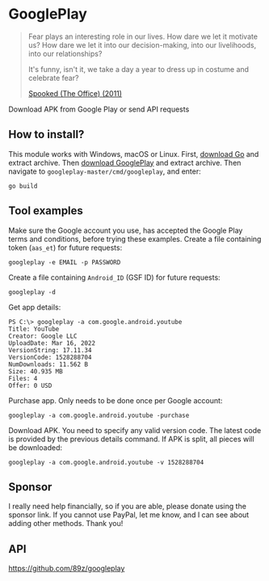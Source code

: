 # GooglePlay

> Fear plays an interesting role in our lives. How dare we let it motivate us?
> How dare we let it into our decision-making, into our livelihoods, into our
> relationships?
>
> It's funny, isn't it, we take a day a year to dress up in costume and
> celebrate fear?
>
> [Spooked (The Office) (2011)][1]

Download APK from Google Play or send API requests

[1]://f002.backblazeb2.com/file/ql8mlh/Spooked+%28The+Office%29.mp4

## How to install?

This module works with Windows, macOS or Linux. First, [download Go][2] and
extract archive. Then [download&nbsp;GooglePlay][3] and extract archive. Then
navigate to `googleplay-master/cmd/googleplay`, and enter:

~~~
go build
~~~

[2]://go.dev/dl
[3]://github.com/89z/googleplay/archive/refs/heads/master.zip

## Tool examples

Make sure the Google account you use, has accepted the Google Play terms and
conditions, before trying these examples. Create a file containing token
(`aas_et`) for future requests:

~~~
googleplay -e EMAIL -p PASSWORD
~~~

Create a file containing `Android_ID` (GSF ID) for future requests:

~~~
googleplay -d
~~~

Get app details:

~~~
PS C:\> googleplay -a com.google.android.youtube
Title: YouTube
Creator: Google LLC
UploadDate: Mar 16, 2022
VersionString: 17.11.34
VersionCode: 1528288704
NumDownloads: 11.562 B
Size: 40.935 MB
Files: 4
Offer: 0 USD
~~~

Purchase app. Only needs to be done once per Google account:

~~~
googleplay -a com.google.android.youtube -purchase
~~~

Download APK. You need to specify any valid version code. The latest code is
provided by the previous details command. If APK is split, all pieces will be
downloaded:

~~~
googleplay -a com.google.android.youtube -v 1528288704
~~~

## Sponsor

I really need help financially, so if you are able, please donate using the
sponsor link. If you cannot use PayPal, let me know, and I can see about adding
other methods. Thank you!

## API

https://github.com/89z/googleplay
